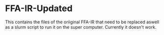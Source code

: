 # FFA-IR-Updated

This contains the files of the oriiginal FFA-IR that need to be replaced aswell as a slurm script to run it on the super computer. Currently it doesn't work. 
